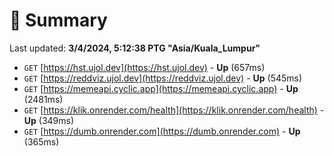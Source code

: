# 📖 Summary
Last updated: **3/4/2024, 5:12:38 PTG "Asia/Kuala_Lumpur"**

- `GET` [https://hst.ujol.dev](https://hst.ujol.dev) - **Up** (657ms)
- `GET` [https://reddviz.ujol.dev](https://reddviz.ujol.dev) - **Up** (545ms)
- `GET` [https://memeapi.cyclic.app](https://memeapi.cyclic.app) - **Up** (2481ms)
- `GET` [https://klik.onrender.com/health](https://klik.onrender.com/health) - **Up** (349ms)
- `GET` [https://dumb.onrender.com](https://dumb.onrender.com) - **Up** (365ms)

